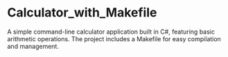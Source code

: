 # Calculator_with_Makefile
A simple command-line calculator application built in C#, featuring basic arithmetic operations. The project includes a Makefile for easy compilation and management.